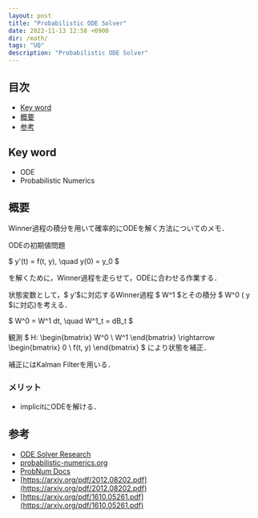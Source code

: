 ```yaml
---
layout: post
title: "Probabilistic ODE Solver"
date: 2022-11-13 12:58 +0900
dir: /math/
tags: "UQ"
description: "Probabilistic ODE Solver"
---
```


## 目次
- [Key word](#key-word)
- [概要](#概要)
- [参考](#参考)

## Key word
- ODE
- Probabilistic Numerics

## 概要
Winner過程の積分を用いて確率的にODEを解く方法についてのメモ．

ODEの初期値問題 

$ y'(t) = f(t, y), \quad y(0) = y_0 $

を解くために，Winner過程を走らせて，ODEに合わせる作業する．

状態変数として，$ y'$に対応するWinner過程 $ W^1 $とその積分 $ W^0 $($ y $に対応)を考える．

$ W^0 = W^1 dt, \quad W^1_t = dB_t $

観測 $ H: \begin{bmatrix}
W^0 \\
W^1 
\end{bmatrix} \rightarrow \begin{bmatrix}
0 \\
f(t, y)
\end{bmatrix} $ により状態を補正．

補正にはKalman Filterを用いる．

### メリット
- implicitにODEを解ける．

## 参考
- [ODE Solver Research](https://www.probabilistic-numerics.org/research/ode/)
- [probabilistic-numerics.org](https://www.probabilistic-numerics.org/)
- [ProbNum Docs](https://probnum.readthedocs.io/en/latest/)
- [https://arxiv.org/pdf/2012.08202.pdf](https://arxiv.org/pdf/2012.08202.pdf)
- [https://arxiv.org/pdf/1610.05261.pdf](https://arxiv.org/pdf/1610.05261.pdf)